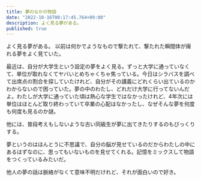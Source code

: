 ```yaml
---
title: 夢のなかの物語
date: "2022-10-16T00:17:45.764+09:00"
description: よく見る夢がある。
published: true
---
```


よく見る夢がある。
以前は何かでようなもので撃たれて、撃たれた瞬間体が痺れる夢をよく見ていた。

最近は、自分が大学生という設定の夢をよく見る。ずっと大学に通っていなくて、単位が取れなくてヤバいとめちゃくちゃ焦っている。今日はシラバスを調べて出席点の割合を探していたけれど、自分がその講義にどれくらい出ているのかわからないので困っていた。夢の中のわたし、どれだけ大学に行ってないんだよ。わたしが大学に通っていた頃は熱心な学生ではなかったけれど、4年次には単位はほとんど取り終わっていて卒業の心配はなかったし、なぜそんな夢を何度も何度も見るのか謎。

他には、普段考えもしないような古い同級生が夢に出てきたりするのもびっくりする。

夢というのはほんとうに不思議で、自分の脳が見せているのだからわたしの中にあるはずなのに、思ってもいないものを見せてくれる。記憶をミックスして物語をつくっているみたいだ。

他人の夢の話は脈絡がなくて意味不明だけれど、それが面白いので好き。
